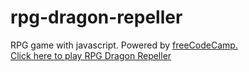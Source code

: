 # rpg-dragon-repeller
 RPG game with javascript. Powered by <a href="https://www.freecodecamp.org" target="_blank">freeCodeCamp.</a><br>
<a href="https://flplemos.github.io/rpg-dragon-repeller/index.html" target="_blank">Click here to play RPG Dragon Repeller</a><br>

